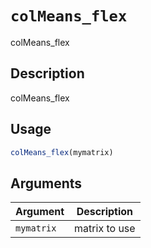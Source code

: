 # `colMeans_flex`

colMeans_flex


## Description

colMeans_flex


## Usage

```r
colMeans_flex(mymatrix)
```


## Arguments

Argument      |Description
------------- |----------------
`mymatrix`     |     matrix to use


